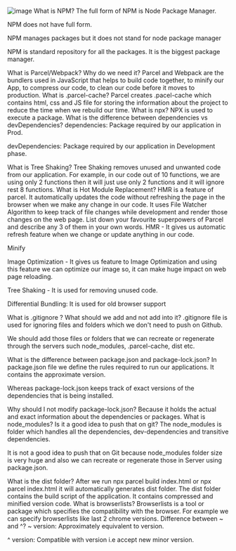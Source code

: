 ![image](https://github.com/ssreddy25/namasthereactsiva/assets/106271932/b5081980-c2fe-4e81-aa0b-eea7876d63eb)
What is NPM?
The full form of NPM is Node Package Manager.

NPM does not have full form.

NPM manages packages but it does not stand for node package manager

NPM is standard repository for all the packages. It is the biggest package manager.

What is Parcel/Webpack? Why do we need it?
Parcel and Webpack are the bundlers used in JavaScript that helps to build code together, to minify our App, to compress our code, to clean our code before it moves to production.
What is .parcel-cache?
Parcel creates .pacel-cache which contains html, css and JS file for storing the information about the project to reduce the time when we rebuild our time.
What is npx?
NPX is used to execute a package.
What is the difference between dependencies vs devDependencies?
dependencies: Package required by our application in Prod.

devDependencies: Package required by our application in Development phase.

What is Tree Shaking?
Tree Shaking removes unused and unwanted code from our application. For example, in our code out of 10 functions, we are using only 2 functions then it will just use only 2 functions and it will ignore rest 8 functions.
What is Hot Module Replacement?
HMR is a feature of parcel. It automatically updates the code without refreshing the page in the browser when we make any change in our code. It uses File Watcher Algorithm to keep track of file changes while development and render those changes on the web page.
List down your favourite superpowers of Parcel and describe any 3 of them in your own words.
HMR - It gives us automatic refresh feature when we change or update anything in our code.

Minify

Image Optimization - It gives us feature to Image Optimization and using this feature we can optimize our image so, it can make huge impact on web page reloading.

Tree Shaking - It is used for removing unused code.

Differential Bundling: It is used for old browser support

What is .gitignore ? What should we add and not add into it?
.gitignore file is used for ignoring files and folders which we don't need to push on Github.

We should add those files or folders that we can recreate or regenerate through the servers such node_modules, .parcel-cache, dist etc.

What is the difference between package.json and package-lock.json?
In package.json file we define the rules required to run our applications. It contains the approximate version.

Whereas package-lock.json keeps track of exact versions of the dependencies that is being installed.

Why should I not modify package-lock.json?
Because it holds the actual and exact information about the dependencies or packages.
What is node_modules? Is it a good idea to push that on git?
The node_modules is folder which handles all the dependencies, dev-dependencies and transitive dependencies.

It is not a good idea to push that on Git because node_modules folder size is very huge and also we can recreate or regenerate those in Server using package.json.

What is the dist folder?
After we run npx parcel build index.html or npx parcel index.html it will automatically generates dist folder. The dist folder contains the build script of the application. It contains compressed and minified version code.
What is browserlists?
Browserlists is a tool or package which specifies the compatibility with the browser. For example we can specify browserlists like last 2 chrome versions.
Difference between ~ and ^?
~ version: Approximately equivalent to version.

^ version: Compatible with version i.e accept new minor version.
